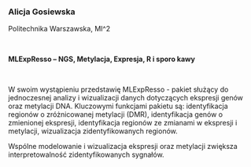 <!--html_preserve-->
<span>
<h3>
Alicja Gosiewska
</h3>
<p>
Politechnika Warszawska, MI^2
</p>
<br/>
<p>
<strong>MLExpResso – NGS, Metylacja, Expresja, R i sporo kawy</strong>
</p>
<br/>
<p>
W swoim wystąpieniu przedstawię MLExpResso - pakiet służący do jednoczesnej analizy i wizualizacji danych dotyczących ekspresji genów oraz metylacji DNA. 
 Kluczowymi funkcjami pakietu są: 
identyfikacja regionów o zróżnicowanej metylacji (DMR), 
identyfikacja genów o zmienionej ekspresji, 
identyfikacja regionów ze zmianami w ekspresji i metylacji,
wizualizacja zidentyfikowanych regionów.
 
 Wspólne modelowanie i wizualizacja ekspresji oraz metylacji zwiększa interpretowalność zidentyfikowanych sygnałów.
</p>
</span><!--/html_preserve-->
